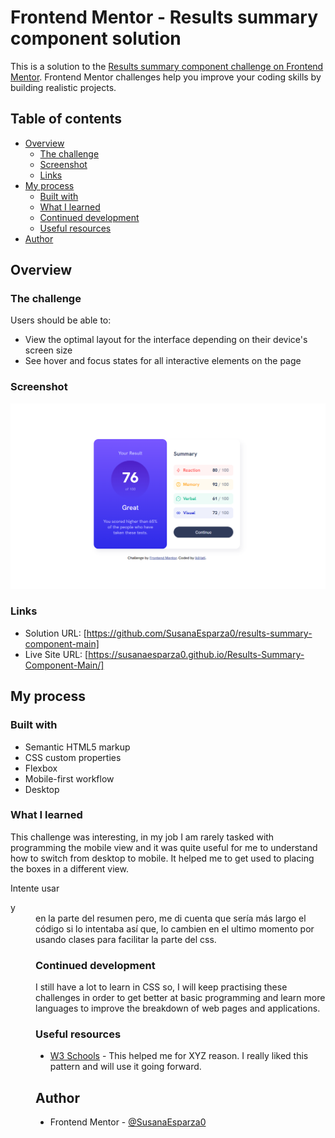 # Frontend Mentor - Results summary component solution

This is a solution to the [Results summary component challenge on Frontend Mentor](https://www.frontendmentor.io/challenges/results-summary-component-CE_K6s0maV). Frontend Mentor challenges help you improve your coding skills by building realistic projects. 

## Table of contents

- [Overview](#overview)
  - [The challenge](#the-challenge)
  - [Screenshot](#screenshot)
  - [Links](#links)
- [My process](#my-process)
  - [Built with](#built-with)
  - [What I learned](#what-i-learned)
  - [Continued development](#continued-development)
  - [Useful resources](#useful-resources)
- [Author](#author)

## Overview

### The challenge

Users should be able to:

- View the optimal layout for the interface depending on their device's screen size
- See hover and focus states for all interactive elements on the page

### Screenshot

![](/img/FM%20-%20Results_summary_component.png)


### Links

- Solution URL: [https://github.com/SusanaEsparza0/results-summary-component-main]
- Live Site URL: [https://susanaesparza0.github.io/Results-Summary-Component-Main/]

## My process

### Built with

- Semantic HTML5 markup
- CSS custom properties
- Flexbox
- Mobile-first workflow
- Desktop


### What I learned

This challenge was interesting, in my job I am rarely tasked with programming the mobile view and it was quite useful for me to understand how to switch from desktop to mobile. It helped me to get used to placing the boxes in a different view.

Intente usar <dl> y <dd> en la parte del resumen pero, me di cuenta que sería más largo el código si lo intentaba así que, lo cambien en el ultimo momento por <div>usando clases para facilitar la parte del css.

### Continued development

I still have a lot to learn in CSS so, I will keep practising these challenges in order to get better at basic programming and learn more languages to improve the breakdown of web pages and applications.


### Useful resources

- [W3 Schools](https://www.w3schools.com/) - This helped me for XYZ reason. I really liked this pattern and will use it going forward.


## Author

- Frontend Mentor - [@SusanaEsparza0](https://www.frontendmentor.io/profile/SusanaEsparza0)


